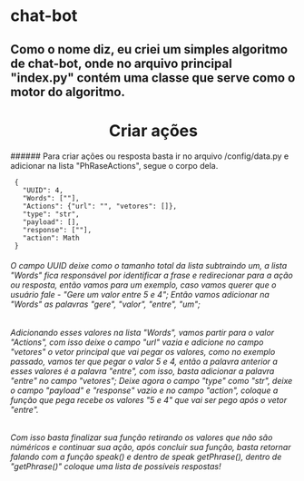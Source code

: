 # chat-bot


## Como o nome diz, eu criei um simples algoritmo de chat-bot, onde no arquivo principal "index.py" contém uma classe que serve como o motor do algoritmo.


<center><h1>Criar ações</h1></center>
 ###### Para criar ações ou resposta basta ir no arquivo /config/data.py e adicionar na lista "PhRaseActions", segue o corpo dela.
 
```
 {
   "UUID": 4, 
   "Words": [""], 
   "Actions": {"url": "", "vetores": []},
   "type": "str",
   "payload": [], 
   "response": [""], 
   "action": Math
 }
```

###### O campo UUID deixe como o tamanho total da lista subtraindo um, a lista "Words" fica responsável por identificar a frase e redirecionar para a ação ou resposta, então vamos para um exemplo, caso vamos querer que o usuário fale - "Gere um valor entre 5 e 4"; Então vamos adicionar na "Words" as palavras "gere", "valor", "entre", "um";

###### Adicionando esses valores na lista "Words", vamos partir para o valor "Actions", com isso deixe o campo "url" vazia e adicione no campo "vetores" o vetor principal que vai pegar os valores, como no exemplo passado, vamos ter que pegar o valor 5 e 4, então a palavra anterior a esses valores é a palavra "entre", com isso, basta adicionar a palavra "entre" no campo "vetores"; Deixe agora o campo "type" como "str", deixe o campo "payload" e "response" vazio e no campo "action", coloque a função que pega recebe os valores "5 e 4" que vai ser pego após o vetor "entre".

###### Com isso basta finalizar sua função retirando os valores que não são núméricos e continuar sua ação, após concluir sua função, basta retornar falando com a função speak() e dentro de speak getPhrase(), dentro de "getPhrase()" coloque uma lista de possíveis respostas!
